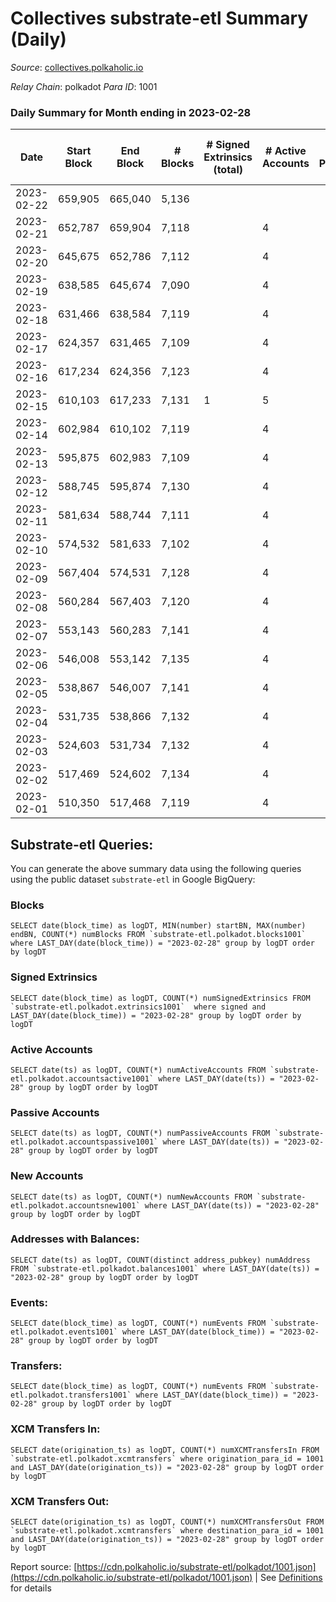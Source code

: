 # Collectives substrate-etl Summary (Daily)

_Source_: [collectives.polkaholic.io](https://collectives.polkaholic.io)

*Relay Chain*: polkadot
*Para ID*: 1001



### Daily Summary for Month ending in 2023-02-28


| Date | Start Block | End Block | # Blocks | # Signed Extrinsics (total) | # Active Accounts | # Passive | # New | # Addresses with Balances | # Events | # Transfers | # XCM Transfers In | # XCM Transfers Out | Issues | 
| ---- | ----------- | --------- | -------- | --------------------------- | ----------------- | --------- | ----- | ------------------------- | -------- | ----------- | ------------------ | ------------------- | ------ |
| 2023-02-22 | 659,905 | 665,040 | 5,136 |  |  |  |  |  | 10,275 |   |   |   |  |
| 2023-02-21 | 652,787 | 659,904 | 7,118 |  | 4 |  |  | 19 | 14,240 |   |   |   |  |
| 2023-02-20 | 645,675 | 652,786 | 7,112 |  | 4 |  |  | 19 | 14,228 |   |   |   |  |
| 2023-02-19 | 638,585 | 645,674 | 7,090 |  | 4 |  |  | 19 | 14,184 |   |   |   |  |
| 2023-02-18 | 631,466 | 638,584 | 7,119 |  | 4 |  |  | 19 | 14,242 |   |   |   |  |
| 2023-02-17 | 624,357 | 631,465 | 7,109 |  | 4 |  |  | 19 | 14,222 |   |   |   |  |
| 2023-02-16 | 617,234 | 624,356 | 7,123 |  | 4 |  |  | 19 | 14,250 |   |   |   |  |
| 2023-02-15 | 610,103 | 617,233 | 7,131 | 1 | 5 |  | 1 | 19 | 14,275 |   | 1 ($31.46) |   |  |
| 2023-02-14 | 602,984 | 610,102 | 7,119 |  | 4 |  |  | 18 | 14,242 |   |   |   |  |
| 2023-02-13 | 595,875 | 602,983 | 7,109 |  | 4 |  |  | 18 | 14,221 |   |   |   |  |
| 2023-02-12 | 588,745 | 595,874 | 7,130 |  | 4 |  |  | 18 | 14,264 |   |   |   |  |
| 2023-02-11 | 581,634 | 588,744 | 7,111 |  | 4 |  |  | 18 | 14,226 |   |   |   |  |
| 2023-02-10 | 574,532 | 581,633 | 7,102 |  | 4 |  |  | 18 | 14,208 |   |   |   |  |
| 2023-02-09 | 567,404 | 574,531 | 7,128 |  | 4 |  |  | 18 | 14,260 |   |   |   |  |
| 2023-02-08 | 560,284 | 567,403 | 7,120 |  | 4 |  |  | 18 | 14,244 |   |   |   |  |
| 2023-02-07 | 553,143 | 560,283 | 7,141 |  | 4 |  |  | 18 | 14,286 |   |   |   |  |
| 2023-02-06 | 546,008 | 553,142 | 7,135 |  | 4 |  | 18 | 18 | 14,274 |   |   |   |  |
| 2023-02-05 | 538,867 | 546,007 | 7,141 |  | 4 |  |  | 18 | 14,286 |   |   |   |  |
| 2023-02-04 | 531,735 | 538,866 | 7,132 |  | 4 |  | 18 | 18 | 14,268 |   |   |   |  |
| 2023-02-03 | 524,603 | 531,734 | 7,132 |  | 4 |  |  | 18 | 14,268 |   |   |   |  |
| 2023-02-02 | 517,469 | 524,602 | 7,134 |  | 4 |  |  | 18 | 14,272 |   |   |   |  |
| 2023-02-01 | 510,350 | 517,468 | 7,119 |  | 4 |  |  | 18 | 14,242 |   |   |   |  |

## Substrate-etl Queries:
You can generate the above summary data using the following queries using the public dataset `substrate-etl` in Google BigQuery:


### Blocks
```
SELECT date(block_time) as logDT, MIN(number) startBN, MAX(number) endBN, COUNT(*) numBlocks FROM `substrate-etl.polkadot.blocks1001`  where LAST_DAY(date(block_time)) = "2023-02-28" group by logDT order by logDT
```


### Signed Extrinsics
```
SELECT date(block_time) as logDT, COUNT(*) numSignedExtrinsics FROM `substrate-etl.polkadot.extrinsics1001`  where signed and LAST_DAY(date(block_time)) = "2023-02-28" group by logDT order by logDT
```


### Active Accounts
```
SELECT date(ts) as logDT, COUNT(*) numActiveAccounts FROM `substrate-etl.polkadot.accountsactive1001` where LAST_DAY(date(ts)) = "2023-02-28" group by logDT order by logDT
```


### Passive Accounts
```
SELECT date(ts) as logDT, COUNT(*) numPassiveAccounts FROM `substrate-etl.polkadot.accountspassive1001` where LAST_DAY(date(ts)) = "2023-02-28" group by logDT order by logDT
```


### New Accounts
```
SELECT date(ts) as logDT, COUNT(*) numNewAccounts FROM `substrate-etl.polkadot.accountsnew1001` where LAST_DAY(date(ts)) = "2023-02-28" group by logDT order by logDT
```


### Addresses with Balances:
```
SELECT date(ts) as logDT, COUNT(distinct address_pubkey) numAddress FROM `substrate-etl.polkadot.balances1001` where LAST_DAY(date(ts)) = "2023-02-28" group by logDT order by logDT
```


### Events:
```
SELECT date(block_time) as logDT, COUNT(*) numEvents FROM `substrate-etl.polkadot.events1001` where LAST_DAY(date(block_time)) = "2023-02-28" group by logDT order by logDT
```


### Transfers:
```
SELECT date(block_time) as logDT, COUNT(*) numEvents FROM `substrate-etl.polkadot.transfers1001` where LAST_DAY(date(block_time)) = "2023-02-28" group by logDT order by logDT
```


### XCM Transfers In:
```
SELECT date(origination_ts) as logDT, COUNT(*) numXCMTransfersIn FROM `substrate-etl.polkadot.xcmtransfers` where origination_para_id = 1001 and LAST_DAY(date(origination_ts)) = "2023-02-28" group by logDT order by logDT
```


### XCM Transfers Out:
```
SELECT date(origination_ts) as logDT, COUNT(*) numXCMTransfersOut FROM `substrate-etl.polkadot.xcmtransfers` where destination_para_id = 1001 and LAST_DAY(date(origination_ts)) = "2023-02-28" group by logDT order by logDT
```



Report source: [https://cdn.polkaholic.io/substrate-etl/polkadot/1001.json](https://cdn.polkaholic.io/substrate-etl/polkadot/1001.json) | See [Definitions](/DEFINITIONS.md) for details
